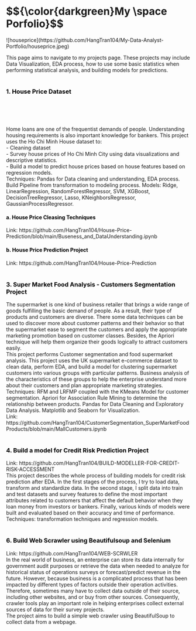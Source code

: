 <h1>$${\color{darkgreen}My \space Porfolio}$$</h1>
![houseprice](https://github.com/HangTran104/My-Data-Analyst-Portfolio/houseprice.jpeg)


This page aims to navigate to my projects page. These projects may include Data Visualization, EDA process, how to use some basic statistics when performing statistical analysis, and building models for predictions.
<br>
<br>

<h3 style = 'color:black; text-align:left'>1. House Price Dataset </h3> 
<br>
<br>
<br>

<br>
Home loans are one of the frequentist demands of people. Understanding housing requirements is also important knowledge for bankers. This project uses the Ho Chi Minh House dataset to:
<br>
- Cleaning dataset
<br>
- Survey house prices of Ho Chi Minh City using data visualizations and descriptive statistics.
<br>
- Build a model to predict house prices based on house features based on regression models.
<br>
Techniques: Pandas for Data cleaning and understanding, EDA process. Build Pipeline from transformation to modeling process. Models: Ridge, LinearRegression, RandomForestRegressor, SVM, XGBoost, DecisionTreeRegressor, Lasso, KNeighborsRegressor, GaussianProcessRegressor.
<br>
<h4 style = 'color:black; text-align:left'>a. House Price Cleasing Techniques</h4> 
Link: https://github.com/HangTran104/House-Price-Prediction/blob/main/Buseness_and_DataUnderstanding.ipynb
<br>
<h4 style = 'color:black; text-align:left'>b. House Price Prediction Project</h4> 
Link: https://github.com/HangTran104/House-Price-Prediction
<br>
<br>
<h3 style = 'color:black; text-align:left'>3. Super Market Food Analysis - Customers Segmentation Project</h3> 
The supermarket is one kind of business retailer that brings a wide range of goods fulfilling the basic demand of people. As a result, their type of products and customers are diverse. There some data techniques can be used to discover more about customer patterns and their behavior so that the supermarket ease to segment the customers and apply the appropriate marketing promotion based on customer classes. Besides, the Apriori technique will help them organize their goods logically to attract customers easily.
<br>
This project performs Customer segmentation and food supermarket analysis. This project uses the UK supermarket e-commerce dataset to clean data, perform EDA, and build a model for clustering supermarket customers into various groups with particular patterns. Business analysis of the characteristics of these groups to help the enterprise understand more about their customers and plan appropriate marketing strategies.
<br>
Techniques: RFM and LRFMP coupled with the KMeans Model for customer segmentation. Apriori for Association Rule Mining to determine the relationship between products. Pandas for Data Cleaning and Exploratory Data Analysis. Matplotlib and Seaborn for Visualization.
<br>
Link: https://github.com/HangTran104/CustomerSegmentation_SuperMarketFoodProducts/blob/main/MallCustomers.ipynb
<br>
<br>

<h3 style = 'color:black; text-align:left'>4. Build a model for Credit Risk Prediction Project</h3>
Link: https://github.com/HangTran104/BUILD-MODELLER-FOR-CREDIT-RISK-ACCESSMENT
<br>
This project describes the whole process of building models for credit risk prediction after EDA. In the first stages of the process, I try to load data, transform and standardize data. In the second stage, I split data into train and test datasets and survey features to define the most important attributes related to customers that affect the default behavior when they loan money from investors or bankers. Finally, various kinds of models were built and evaluated based on their accuracy and time of performance.
<br>
Techniques: transformation techniques and regression models.
<br>
<br>

<h3 style = 'color:black; text-align:left'>6. Build Web Scrawler using Beautifulsoup and Selenium</h3> 
Link: https://github.com/HangTran104/WEB-SCRWLER
<br>
In the real world of business, an enterprise can store its data internally for government audit purposes or retrieve the data when needed to analyze for historical status of operations surveys or forecast/predict revenue in the future. However, because business is a complicated process that has been impacted by different types of factors outside their operation activities. Therefore, sometimes many have to collect data outside of their source, including other websites, and or buy from other sources. Consequently, crawler tools play an important role in helping enterprises collect external sources of data for their survey projects.
<br>
The project aims to build a simple web crawler using BeautifulSoup to collect data from a webpage.
